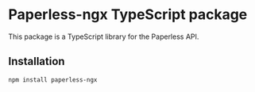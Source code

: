 # Paperless-ngx TypeScript package

This package is a TypeScript library for the Paperless API.

## Installation

```bash
npm install paperless-ngx
```
